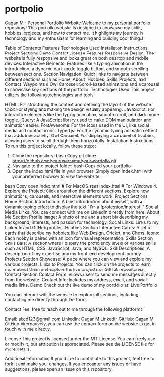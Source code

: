 # portpolio

Gagan M - Personal Portfolio Website
Welcome to my personal portfolio repository! This portfolio website is designed to showcase my skills, hobbies, projects, and how to contact me. It highlights my journey in technology and my enthusiasm for learning and building cool things!

Table of Contents
Features
Technologies Used
Installation Instructions
Project Sections
Demo
Contact
License
Features
Responsive Design: The website is fully responsive and looks great on both desktop and mobile devices.
Interactive Elements: Features like a typing animation in the introduction, a dynamic dark mode toggle button, and smooth scrolling between sections.
Section Navigation: Quick links to navigate between different sections such as Home, About, Hobbies, Skills, Projects, and Contact.
Waypoints & Owl Carousel: Scroll-based animations and a carousel to showcase key sections of the portfolio.
Technologies Used
This project utilizes the following technologies and tools:

HTML: For structuring the content and defining the layout of the website.
CSS: For styling and making the design visually appealing.
JavaScript: For interactive elements like the typing animation, smooth scroll, and dark mode toggle.
jQuery: A JavaScript library used to make DOM manipulation and animation easier.
FontAwesome: For the icons used in the UI, like social media and contact icons.
Typed.js: For the dynamic typing animation effect that adds interactivity.
Owl Carousel: For displaying a carousel of hobbies, allowing users to scroll through them horizontally.
Installation Instructions
To run this project locally, follow these steps:

1. Clone the repository:
bash
Copy
git clone https://github.com/yourusername/your-portfolio.git
2. Navigate to the project folder:
bash
Copy
cd your-portfolio
3. Open the index.html file in your browser:
Simply open index.html with your preferred browser to view the website.

bash
Copy
open index.html  # For MacOS
start index.html # For Windows
4. Explore the Project:
Click around on the different sections.
Explore how animations, carousels, and interactive elements work.
Project Sections
Home Section
Introduction: A brief introduction about myself, with a dynamic typing effect to display the text "I'm a [profession/interest]."
Social Media Links: You can connect with me on LinkedIn directly from here.
About Me Section
Profile Image: A photo of me and a short bio describing my background, interests, and passion for technology.
Social Links: Links to my LinkedIn and GitHub profiles.
Hobbies Section
Interactive Cards: A set of cards that describe my hobbies, like Web Design, Cricket, and Chess.
Icons: Each hobby is paired with an icon for visual representation.
Skills Section
Skills Bars: A section where I display the proficiency levels of various skills such as HTML, CSS, JavaScript, Java, and MySQL.
Skill Descriptions: A description of my expertise and my front-end development journey.
Projects Section
Showcase: A place where you can view and explore my various projects.
Links to Projects: You can click on the projects to learn more about them and explore the live projects or GitHub repositories.
Contact Section
Contact Form: Allows users to send me messages directly from the website.
Contact Info: Includes my address, email, and social media links.
Demo
Check out the live demo of my portfolio at:
Live Portfolio

You can interact with the website to explore all sections, including contacting me directly through the form.

Contact
Feel free to reach out to me through the following platforms:

Email: abcd123@gmail.com
LinkedIn: Gagan M LinkedIn
GitHub: Gagan M GitHub
Alternatively, you can use the contact form on the website to get in touch with me directly.

License
This project is licensed under the MIT License. You can freely use or modify it, but attribution is appreciated. Please see the LICENSE file for more details.

Additional Information
If you'd like to contribute to this project, feel free to fork it and make your changes. If you encounter any issues or have suggestions, please open an issue on this repository.
